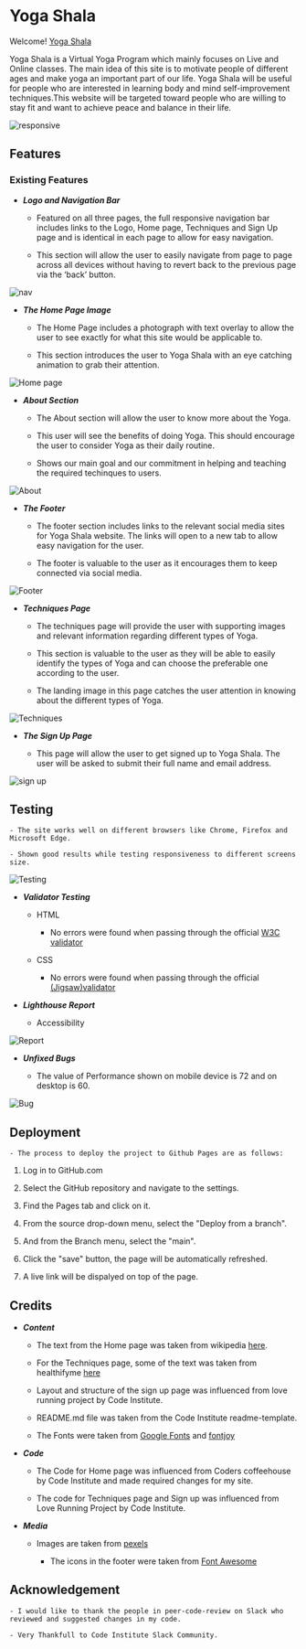 # Yoga Shala

Welcome! [Yoga Shala](https://shankar2311.github.io/P1-yoga/)

Yoga Shala is a Virtual Yoga Program which mainly focuses on Live and Online classes. The main idea of this site is to motivate people of different ages and make yoga an important part of our life. Yoga Shala will be useful for people who are interested in learning body and mind self-improvement techniques.This website will be targeted toward people who are willing to stay fit and want to achieve peace and balance in their life.

![responsive](assets/images/site-responsive.png)

## Features

### Existing Features

- ***Logo and Navigation Bar***

    - Featured on all three pages, the full responsive navigation bar includes links to the Logo, Home page, Techniques and Sign Up page and is identical in each page to allow for easy navigation.

    - This section will allow the user to easily navigate from page to page across all devices without having to revert back to the previous page via the ‘back’ button.

![nav](assets/images/nav.png)

- ***The Home Page Image***

    - The Home Page includes a photograph with text overlay to allow the user to see exactly for what this site would be applicable to.

    - This section introduces the user to Yoga Shala with an eye catching animation to grab their attention.

![Home page](assets/images/hero-image.png)

- ***About Section***

    - The About section will allow the user to know more about the Yoga.

    - This user will see the benefits of doing Yoga. This should encourage the user to consider Yoga as their daily routine.

    - Shows our main goal and our commitment in helping and teaching the required techinques to users.

![About](assets/images/about-image.png)

- ***The Footer***

    - The footer section includes links to the relevant social media sites for Yoga Shala website. The links will open to a new tab to allow easy navigation for the user.

    - The footer is valuable to the user as it encourages them to keep connected via social media.

![Footer](assets/images/footer.png) 


- ***Techniques Page***

    - The techniques page will provide the user with supporting images and relevant information regarding different types of Yoga.

    - This section is valuable to the user as they will be able to easily identify the types of Yoga and can choose the preferable one according to the user.

    - The landing image in this page catches the user attention in knowing about the different types of Yoga.

![Techniques](assets/images/landing-image.png)

- ***The Sign Up Page***

    - This page will allow the user to get signed up to Yoga Shala. The user will be asked to submit their full name and email address.

![sign up](assets/images/signup-image.png)


## Testing

    - The site works well on different browsers like Chrome, Firefox and Microsoft Edge.

    - Shown good results while testing responsiveness to different screens size.

![Testing](assets/images/site-responsive.png)    

- ***Validator Testing***
    - HTML
        - No errors were found when passing through the official [W3C validator](https://validator.w3.org/nu/?doc=https%3A%2F%2Fshankar2311.github.io%2FP1-yoga%2F)

    - CSS
        - No errors were found when passing through the official [(Jigsaw)validator](https://jigsaw.w3.org/css-validator/validator?uri=https%3A%2F%2Fshankar2311.github.io%2FP1-yoga%2F&profile=css3svg&usermedium=all&warning=1&vextwarning=&lang=en)


- ***Lighthouse Report***

    - Accessibility

![Report](assets/images/report-image.png) 


- ***Unfixed Bugs***

    - The value of Performance shown on mobile device is 72 and on desktop is 60.

![Bug](assets/images/performance.png)


## Deployment

    - The process to deploy the project to Github Pages are as follows:

1. Log in to GitHub.com

2. Select the GitHub repository and navigate to the settings.

3. Find the Pages tab and click on it.

4. From the source drop-down menu, select the "Deploy from a branch".

5. And from the Branch menu, select the "main".

6. Click the "save" button, the page will be automatically refreshed.

7. A live link will be dispalyed on top of the page.


## Credits

- ***Content***

    - The text from the Home page was taken from wikipedia [here](https://en.wikipedia.org/wiki/Yoga).

    - For the Techniques page, some of the text was taken from healthifyme [here](https://www.healthifyme.com/blog/types-of-yoga/)  

    - Layout and structure of the sign up page was influenced from love running project by Code Institute. 

    - README.md file was taken from the Code Institute readme-template.

    - The Fonts were taken from [Google Fonts](https://fonts.google.com/) and [fontjoy](https://fontjoy.com/)



- ***Code***

    - The Code for Home page was influenced from Coders coffeehouse by Code Institute and made required changes for my site.

    - The code for Techniques page and Sign up was influenced from Love Running Project by Code Institute.


- ***Media***

    - Images are taken from [pexels](https://www.pexels.com/)

      - The icons in the footer were taken from [Font Awesome](https://fontawesome.com/)


## Acknowledgement

    - I would like to thank the people in peer-code-review on Slack who reviewed and suggested changes in my code.

    - Very Thankfull to Code Institute Slack Community.


